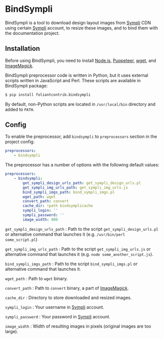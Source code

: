 # BindSympli

BindSympli is a tool to download design layout images from [Sympli](https://sympli.io/) CDN using certain [Sympli](https://sympli.io/) account, to resize these images, and to bind them with the documentation project.

## Installation

Before using BindSympli, you need to install [Node.js](https://nodejs.org/en/), [Puppeteer](https://github.com/GoogleChrome/puppeteer), [wget](https://www.gnu.org/software/wget/), and [ImageMagick](https://imagemagick.org/).

BindSympli preprocessor code is written in Python, but it uses external scripts written in JavaScript and Perl. These scripts are available in BindSympli package:

```bash
$ pip install foliantcontrib.bindsympli
```

By default, non-Python scripts are located in `/usr/local/bin` directory and added to `PATH`.

## Config

To enable the preprocessor, add `bindsympli` to `preprocessors` section in the project config:

```yaml
preprocessors:
    - bindsympli
```

The preprocessor has a number of options with the following default values:

```yaml
preprocessors:
    - bindsympli:
        get_sympli_design_urls_path: get_sympli_design_urls.pl
        get_sympli_img_urls_path: get_sympli_img_urls.js
        bind_sympli_imgs_path: bind_sympli_imgs.pl
        wget_path: wget
        convert_path: convert
        cache_dir: !path bindsymplicache
        sympli_login: ''
        sympli_password: ''
        image_width: 800
```

`get_sympli_design_urls_path`
:   Path to the script `get_sympli_design_urls.pl` or alternative command that launches it (e.g. `/usr/bin/perl some_script.pl`)

`get_sympli_img_urls_path`
:   Path to the script `get_sympli_img_urls.js` or alternative command that launches it (e.g. `node some_another_script.js`).

`bind_sympli_imgs_path`
:   Path to the script `bind_sympli_imgs.pl` or alternative command that launches it.

`wget_path`
:   Path to `wget` binary.

`convert_path`
:   Path to `convert` binary, a part of [ImageMagick](https://imagemagick.org/).

`cache_dir`
:   Directory to store downloaded and resized images.

`sympli_login`
:   Your username in [Sympli](https://sympli.io/) account.

`sympli_password`
:   Your password in [Sympli](https://sympli.io/) account.

`image_width`
:   Width of resulting images in pixels (original images are too large).
